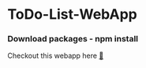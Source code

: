 # ToDo-List-WebApp
### Download packages - npm install
Checkout this webapp here <a href="https://fierce-sands-29252.herokuapp.com/"> :link: </a>
